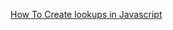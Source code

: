[How To Create lookups in Javascript](https://carldesouza.com/set-retrieve-id-lookup-value-using-xrmwebapi/)

